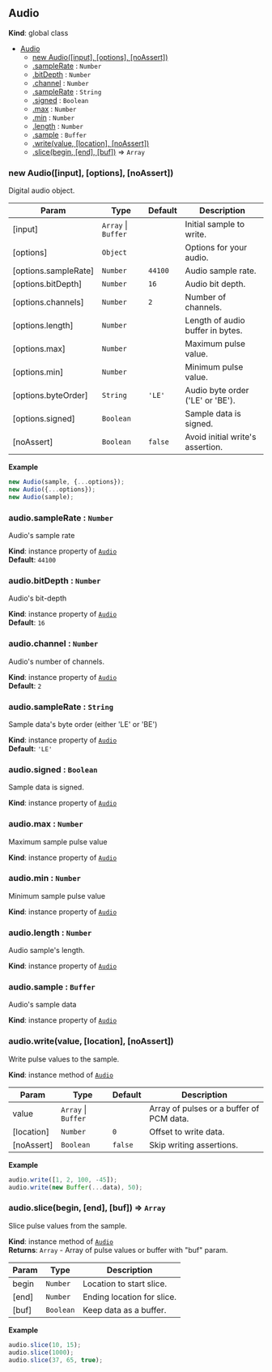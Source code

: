 <a name="Audio"></a>

## Audio
**Kind**: global class  

* [Audio](#Audio)
    * [new Audio([input], [options], [noAssert])](#new_Audio_new)
    * [.sampleRate](#Audio+sampleRate) : <code>Number</code>
    * [.bitDepth](#Audio+bitDepth) : <code>Number</code>
    * [.channel](#Audio+channel) : <code>Number</code>
    * [.sampleRate](#Audio+sampleRate) : <code>String</code>
    * [.signed](#Audio+signed) : <code>Boolean</code>
    * [.max](#Audio+max) : <code>Number</code>
    * [.min](#Audio+min) : <code>Number</code>
    * [.length](#Audio+length) : <code>Number</code>
    * [.sample](#Audio+sample) : <code>Buffer</code>
    * [.write(value, [location], [noAssert])](#Audio+write)
    * [.slice(begin, [end], [buf])](#Audio+slice) ⇒ <code>Array</code>

<a name="new_Audio_new"></a>

### new Audio([input], [options], [noAssert])
Digital audio object.


| Param | Type | Default | Description |
| --- | --- | --- | --- |
| [input] | <code>Array</code> &#124; <code>Buffer</code> |  | Initial sample to write. |
| [options] | <code>Object</code> |  | Options for your audio. |
| [options.sampleRate] | <code>Number</code> | <code>44100</code> | Audio sample rate. |
| [options.bitDepth] | <code>Number</code> | <code>16</code> | Audio bit depth. |
| [options.channels] | <code>Number</code> | <code>2</code> | Number of channels. |
| [options.length] | <code>Number</code> |  | Length of audio buffer in bytes. |
| [options.max] | <code>Number</code> |  | Maximum pulse value. |
| [options.min] | <code>Number</code> |  | Minimum pulse value. |
| [options.byteOrder] | <code>String</code> | <code>&#x27;LE&#x27;</code> | Audio byte order ('LE' or 'BE'). |
| [options.signed] | <code>Boolean</code> |  | Sample data is signed. |
| [noAssert] | <code>Boolean</code> | <code>false</code> | Avoid initial write's assertion. |

**Example**  
```js
new Audio(sample, {...options});
new Audio({...options});
new Audio(sample);
```
<a name="Audio+sampleRate"></a>

### audio.sampleRate : <code>Number</code>
Audio's sample rate

**Kind**: instance property of <code>[Audio](#Audio)</code>  
**Default**: <code>44100</code>  
<a name="Audio+bitDepth"></a>

### audio.bitDepth : <code>Number</code>
Audio's bit-depth

**Kind**: instance property of <code>[Audio](#Audio)</code>  
**Default**: <code>16</code>  
<a name="Audio+channel"></a>

### audio.channel : <code>Number</code>
Audio's number of channels.

**Kind**: instance property of <code>[Audio](#Audio)</code>  
**Default**: <code>2</code>  
<a name="Audio+sampleRate"></a>

### audio.sampleRate : <code>String</code>
Sample data's byte order (either 'LE' or 'BE')

**Kind**: instance property of <code>[Audio](#Audio)</code>  
**Default**: <code>&#x27;LE&#x27;</code>  
<a name="Audio+signed"></a>

### audio.signed : <code>Boolean</code>
Sample data is signed.

**Kind**: instance property of <code>[Audio](#Audio)</code>  
<a name="Audio+max"></a>

### audio.max : <code>Number</code>
Maximum sample pulse value

**Kind**: instance property of <code>[Audio](#Audio)</code>  
<a name="Audio+min"></a>

### audio.min : <code>Number</code>
Minimum sample pulse value

**Kind**: instance property of <code>[Audio](#Audio)</code>  
<a name="Audio+length"></a>

### audio.length : <code>Number</code>
Audio sample's length.

**Kind**: instance property of <code>[Audio](#Audio)</code>  
<a name="Audio+sample"></a>

### audio.sample : <code>Buffer</code>
Audio's sample data

**Kind**: instance property of <code>[Audio](#Audio)</code>  
<a name="Audio+write"></a>

### audio.write(value, [location], [noAssert])
Write pulse values to the sample.

**Kind**: instance method of <code>[Audio](#Audio)</code>  

| Param | Type | Default | Description |
| --- | --- | --- | --- |
| value | <code>Array</code> &#124; <code>Buffer</code> |  | Array of pulses or a buffer of PCM data. |
| [location] | <code>Number</code> | <code>0</code> | Offset to write data. |
| [noAssert] | <code>Boolean</code> | <code>false</code> | Skip writing assertions. |

**Example**  
```js
audio.write([1, 2, 100, -45]);
audio.write(new Buffer(...data), 50);
```
<a name="Audio+slice"></a>

### audio.slice(begin, [end], [buf]) ⇒ <code>Array</code>
Slice pulse values from the sample.

**Kind**: instance method of <code>[Audio](#Audio)</code>  
**Returns**: <code>Array</code> - Array of pulse values or buffer with "buf" param.  

| Param | Type | Description |
| --- | --- | --- |
| begin | <code>Number</code> | Location to start slice. |
| [end] | <code>Number</code> | Ending location for slice. |
| [buf] | <code>Boolean</code> | Keep data as a buffer. |

**Example**  
```js
audio.slice(10, 15);
audio.slice(1000);
audio.slice(37, 65, true);
```
